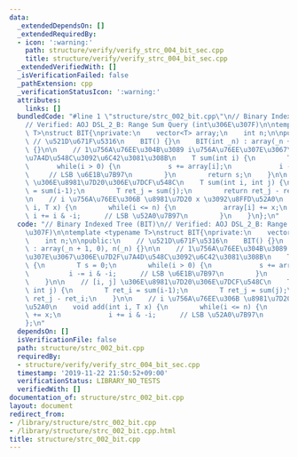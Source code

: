 ```yaml
---
data:
  _extendedDependsOn: []
  _extendedRequiredBy:
  - icon: ':warning:'
    path: structure/verify/verify_strc_004_bit_sec.cpp
    title: structure/verify/verify_strc_004_bit_sec.cpp
  _extendedVerifiedWith: []
  _isVerificationFailed: false
  _pathExtension: cpp
  _verificationStatusIcon: ':warning:'
  attributes:
    links: []
  bundledCode: "#line 1 \"structure/strc_002_bit.cpp\"\n// Binary Indexed Tree (BIT)\n\
    // Verified: AOJ DSL_2_B: Range Sum Query (int\u306E\u307F)\n\ntemplate <typename\
    \ T>\nstruct BIT{\nprivate:\n    vector<T> array;\n    int n;\n\npublic:\n   \
    \ // \u521D\u671F\u5316\n    BIT() {}\n    BIT(int _n) : array(_n + 1, 0), n(_n)\
    \ {}\n\n    // 1\u756A\u76EE\u304B\u3089 i\u756A\u76EE\u307E\u3067\u306E\u7D2F\
    \u7A4D\u548C\u3092\u6C42\u3081\u308B\n    T sum(int i) {\n        T s = 0;\n \
    \       while(i > 0) {\n            s += array[i];\n            i -= i & -i; \
    \     // LSB \u6E1B\u7B97\n        }\n        return s;\n    }\n\n    // [i, j]\
    \ \u306E\u8981\u7D20\u306E\u7DCF\u548C\n    T sum(int i, int j) {\n        T ret_i\
    \ = sum(i-1);\n        T ret_j = sum(j);\n        return ret_j - ret_i;\n    }\n\
    \n    // i \u756A\u76EE\u306B \u8981\u7D20 x \u3092\u8FFD\u52A0\n    void add(int\
    \ i, T x) {\n        while(i <= n) {\n            array[i] += x;\n           \
    \ i += i & -i;      // LSB \u52A0\u7B97\n        }\n    }\n};\n"
  code: "// Binary Indexed Tree (BIT)\n// Verified: AOJ DSL_2_B: Range Sum Query (int\u306E\
    \u307F)\n\ntemplate <typename T>\nstruct BIT{\nprivate:\n    vector<T> array;\n\
    \    int n;\n\npublic:\n    // \u521D\u671F\u5316\n    BIT() {}\n    BIT(int _n)\
    \ : array(_n + 1, 0), n(_n) {}\n\n    // 1\u756A\u76EE\u304B\u3089 i\u756A\u76EE\
    \u307E\u3067\u306E\u7D2F\u7A4D\u548C\u3092\u6C42\u3081\u308B\n    T sum(int i)\
    \ {\n        T s = 0;\n        while(i > 0) {\n            s += array[i];\n  \
    \          i -= i & -i;      // LSB \u6E1B\u7B97\n        }\n        return s;\n\
    \    }\n\n    // [i, j] \u306E\u8981\u7D20\u306E\u7DCF\u548C\n    T sum(int i,\
    \ int j) {\n        T ret_i = sum(i-1);\n        T ret_j = sum(j);\n        return\
    \ ret_j - ret_i;\n    }\n\n    // i \u756A\u76EE\u306B \u8981\u7D20 x \u3092\u8FFD\
    \u52A0\n    void add(int i, T x) {\n        while(i <= n) {\n            array[i]\
    \ += x;\n            i += i & -i;      // LSB \u52A0\u7B97\n        }\n    }\n\
    };\n"
  dependsOn: []
  isVerificationFile: false
  path: structure/strc_002_bit.cpp
  requiredBy:
  - structure/verify/verify_strc_004_bit_sec.cpp
  timestamp: '2019-11-22 21:50:52+09:00'
  verificationStatus: LIBRARY_NO_TESTS
  verifiedWith: []
documentation_of: structure/strc_002_bit.cpp
layout: document
redirect_from:
- /library/structure/strc_002_bit.cpp
- /library/structure/strc_002_bit.cpp.html
title: structure/strc_002_bit.cpp
---
```

